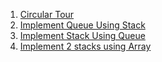 1. [Circular Tour](https://www.geeksforgeeks.org/problems/circular-tour-1587115620/1)
2. [Implement Queue Using Stack](https://leetcode.com/problems/implement-queue-using-stacks/submissions/1350631531/)
3. [Implement Stack Using Queue](https://leetcode.com/problems/implement-stack-using-queues/)
4. [Implement 2 stacks using Array](https://www.geeksforgeeks.org/problems/implement-two-stacks-in-an-array/1)
